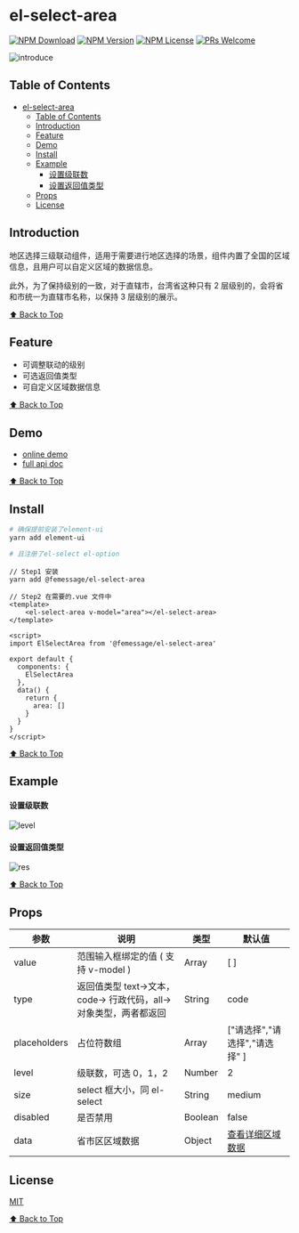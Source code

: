 # el-select-area

[![NPM Download](https://img.shields.io/npm/dm/@femessage/el-select-area.svg)](https://www.npmjs.com/package/@femessage/el-select-area)
[![NPM Version](https://img.shields.io/npm/v/@femessage/el-select-area.svg)](https://www.npmjs.com/package/@femessage/el-select-area)
[![NPM License](https://img.shields.io/npm/l/@femessage/el-select-area.svg)](https://github.com/FEMessage/el-select-area/blob/master/LICENSE)
[![PRs Welcome](https://img.shields.io/badge/PRs-welcome-brightgreen.svg)](https://github.com/FEMessage/el-select-area/pulls)

![introduce](https://i.screenshot.net/8dv1lto)

## Table of Contents

* [el-select-area](#el-select-area)
  * [Table of Contents](#table-of-contents)
  * [Introduction](#introduction)
  * [Feature](#feature)
  * [Demo](#demo)
  * [Install](#install)
  * [Example](#example)
    * [设置级联数](#%E8%AE%BE%E7%BD%AE%E7%BA%A7%E8%81%94%E6%95%B0)
    * [设置返回值类型](#%E8%AE%BE%E7%BD%AE%E8%BF%94%E5%9B%9E%E5%80%BC%E7%B1%BB%E5%9E%8B)
  * [Props](#props)
  * [License](#license)

## Introduction

地区选择三级联动组件，适用于需要进行地区选择的场景，组件内置了全国的区域信息，且用户可以自定义区域的数据信息。

此外，为了保持级别的一致，对于直辖市，台湾省这种只有 2 层级别的，会将省和市统一为直辖市名称，以保持 3 层级别的展示。

[⬆ Back to Top](#table-of-contents)

## Feature

* 可调整联动的级别
* 可选返回值类型
* 可自定义区域数据信息

[⬆ Back to Top](#table-of-contents)

## Demo

* [online demo](https://femessage.github.io/el-select-area/storybook/)
* [full api doc](https://femessage.github.io/el-select-area/)

[⬆ Back to Top](#table-of-contents)

## Install

```sh
# 确保提前安装了element-ui
yarn add element-ui

# 且注册了el-select el-option
```

```vue
// Step1 安装
yarn add @femessage/el-select-area 

// Step2 在需要的.vue 文件中
<template>
    <el-select-area v-model="area"></el-select-area>
</template>

<script>
import ElSelectArea from '@femessage/el-select-area'

export default {
  components: {
    ElSelectArea
  },
  data() {
    return {
      area: []
    }
  }
}
</script>
```

[⬆ Back to Top](#table-of-contents)

## Example

#### 设置级联数

![level](https://i.screenshot.net/py2nra3)

#### 设置返回值类型

![res](https://i.screenshot.net/pdy12uz)

[⬆ Back to Top](#table-of-contents)

## Props

| 参数         | 说明                                                              | 类型    | 默认值                                                                                              |
| ------------ | ----------------------------------------------------------------- | ------- | --------------------------------------------------------------------------------------------------- |
| value        | 范围输入框绑定的值 ( 支持 v-model )                               | Array   | [ ]                                                                                                 |
| type         | 返回值类型 text->文本，code-> 行政代码，all->对象类型，两者都返回 | String  | code                                                                                                |
| placeholders | 占位符数组                                                        | Array   | ["请选择","请选择","请选择" ]                                                                       |
| level        | 级联数，可选 0，1，2                                              | Number  | 2                                                                                                   |
| size         | select 框大小，同 el-select                                       | String  | medium                                                                                              |
| disabled     | 是否禁用                                                          | Boolean | false                                                                                               |
| data         | 省市区区域数据                                                    | Object  | <a href="https://github.com/FEMessage/el-select-area/blob/dev/src/arealist.js">查看详细区域数据</a> |

## License

[MIT](./LICENSE)

[⬆ Back to Top](#table-of-contents)
